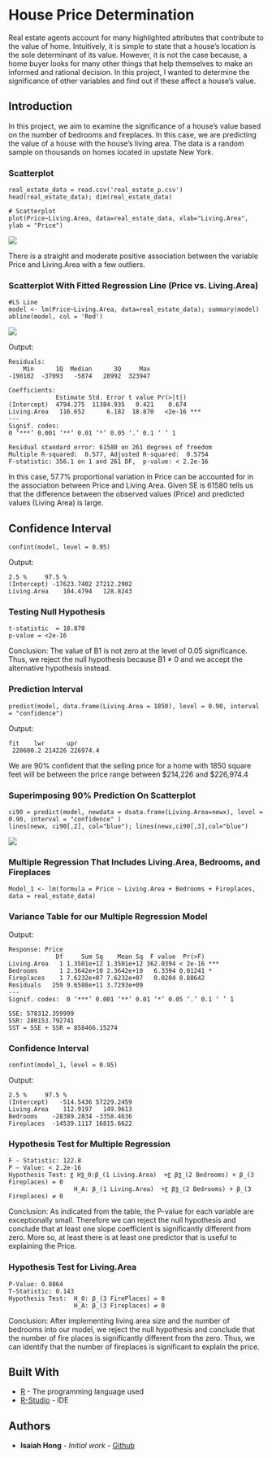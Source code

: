 # House Price Determination

Real estate agents account for many highlighted attributes that contribute to the value of home. Intuitively, it is simple to state that a house’s location is the sole determinant of its value. However, it is not the case because, a home buyer looks for many other things that help themselves to make an informed and rational decision. In this project, I wanted to determine the significance of other variables and find out if these affect a house’s value.

## Introduction

In this project, we aim to examine the significance of a house’s value based on the number of bedrooms and fireplaces. In this case, we are predicting the value of a house with the house’s living area. The data is a random sample on thousands on homes located in upstate New York.  


### Scatterplot 
```
real_estate_data = read.csv('real_estate_p.csv')
head(real_estate_data); dim(real_estate_data)

# Scatterplot
plot(Price~Living.Area, data=real_estate_data, xlab="Living.Area", ylab = "Price")
```

![](static/scatterplot.png)

There is a straight and moderate positive association between the variable Price and Living.Area with a few outliers.

### Scatterplot With Fitted Regression Line (Price vs. Living.Area)
```
#LS Line
model <- lm(Price~Living.Area, data=real_estate_data); summary(model)
abline(model, col = 'Red')
```

![](static/regressionline.png)

Output:
```
Residuals:
    Min      1Q  Median      3Q     Max 
-198102  -37093   -5874   28992  323947 

Coefficients:
             Estimate Std. Error t value Pr(>|t|)    
(Intercept)  4794.275  11384.935   0.421    0.674    
Living.Area   116.652      6.182  18.870   <2e-16 ***
---
Signif. codes:  
0 ‘***’ 0.001 ‘**’ 0.01 ‘*’ 0.05 ‘.’ 0.1 ‘ ’ 1

Residual standard error: 61580 on 261 degrees of freedom
Multiple R-squared:  0.577,	Adjusted R-squared:  0.5754 
F-statistic: 356.1 on 1 and 261 DF,  p-value: < 2.2e-16
```

In this case, 57.7% proportional variation in Price can be accounted for in the association between Price and Living Area. Given SE is 61580 tells us that the difference between the observed values (Price) and predicted values (Living Area) is large.

## Confidence Interval

```
confint(model, level = 0.95)
```

Output:
```
2.5 %     97.5 %
(Intercept) -17623.7402 27212.2902
Living.Area    104.4794   128.8243
```

### Testing Null Hypothesis

```
t-statistic  = 18.870
p-value = <2e-16
```
Conclusion: 
The value of B1 is not zero at the level of 0.05 significance. Thus, we reject the null hypothesis because B1 ≠ 0 and we accept the alternative hypothesis instead. 

### Prediction Interval

```
predict(model, data.frame(Living.Area = 1850), level = 0.90, interval = "confidence")
```

Output:
```
fit    lwr      upr
 220600.2 214226 226974.4
```
We are 90% confident that the selling price for a home with 1850 square feet will be between the price range between $214,226 and $226,974.4


### Superimposing 90% Prediction On Scatterplot
```
ci90 = predict(model, newdata = dsata.frame(Living.Area=newx), level = 0.90, interval = "confidence" )
lines(newx, ci90[,2], col="blue"); lines(newx,ci90[,3],col="blue")
```

![](static/SuperimposedPlot.png)


### Multiple Regression That Includes Living.Area, Bedrooms, and Fireplaces

```
Model_1 <- lm(formula = Price ~ Living.Area + Bedrooms + Fireplaces, data = real_estate_data)
```

### Variance Table for our Multiple Regression Model

Output:
```
Response: Price
             Df     Sum Sq    Mean Sq  F value  Pr(>F)    
Living.Area   1 1.3501e+12 1.3501e+12 362.0394 < 2e-16 ***
Bedrooms      1 2.3642e+10 2.3642e+10   6.3394 0.01241 *  
Fireplaces    1 7.6232e+07 7.6232e+07   0.0204 0.88642    
Residuals   259 9.6588e+11 3.7293e+09                     
---
Signif. codes:  0 ‘***’ 0.001 ‘**’ 0.01 ‘*’ 0.05 ‘.’ 0.1 ‘ ’ 1

SSE: 578312.359999
SSR: 280153.792741
SST = SSE + SSR = 858466.15274

```

### Confidence Interval 

```
confint(model_1, level = 0.95)
```

Output:
```
2.5 %     97.5 %
(Intercept)   -514.5436 57229.2459
Living.Area    112.9197   149.9613
Bedrooms    -28389.2834 -3358.4636
Fireplaces  -14539.1117 16815.6622
```

### Hypothesis Test for Multiple Regression

```
F - Statistic: 122.8
P – Value: < 2.2e-16
Hypothesis Test: 〖 H〗_0:β_(1 Living.Area)  +〖 β〗_(2 Bedrooms) + β_(3 Fireplaces) = 0 
	              H_A: β_(1 Living.Area)  +〖 β〗_(2 Bedrooms) + β_(3 Fireplaces) ≠ 0 

```

Conclusion:
As indicated from the table, the P-value for each variable are exceptionally small. Therefore we can reject the null hypothesis and conclude that at least one slope coefficient is significantly different from zero. More so, at least there is at least one predictor that is useful to explaining the Price.


### Hypothesis Test for Living.Area

```
P-Value: 0.8864
T-Statistic: 0.143
Hypothesis Test:  H_0: β_(3 FirePlaces) = 0
	              H_A: β_(3 Fireplaces) ≠ 0
```

Conclusion:
After implementing living area size and the number of bedrooms into our model, we reject the null hypothesis and conclude that the number of fire places is significantly different from the zero. Thus, we can identify that the number of fireplaces is significant to explain the price. 







## Built With

* [R](https://www.r-project.org/) - The programming language used
* [R-Studio](https://www.rstudio.com/) - IDE 

## Authors

* **Isaiah Hong** - *Initial work* - [Github](https://github.com/isaiahhonggitws126)



